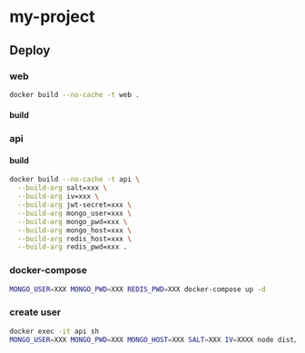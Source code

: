 # my-project

## Deploy

### web
```sh
docker build --no-cache -t web .
```

#### build

### api

#### build
```sh
docker build --no-cache -t api \
  --build-arg salt=xxx \
  --build-arg iv=xxx \
  --build-arg jwt-secret=xxx \
  --build-arg mongo_user=xxx \
  --build-arg mongo_pwd=xxx \
  --build-arg mongo_host=xxx \
  --build-arg redis_host=xxx \
  --build-arg redis_pwd=xxx .
```

### docker-compose

```sh
MONGO_USER=XXX MONGO_PWD=XXX REDIS_PWD=XXX docker-compose up -d
```

### create user

```sh
docker exec -it api sh 
MONGO_USER=XXX MONGO_PWD=XXX MONGO_HOST=XXX SALT=XXX IV=XXXX node dist/scripts/create-user.js
```